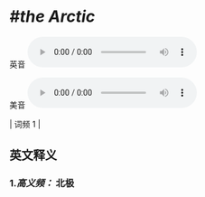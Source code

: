 # ***\#the Arctic*** 
英音
<audio src="./media/the Arctic-B.aac" controls="controls"></audio>

美音
<audio src="./media/the Arctic.aac" controls="controls"></audio>



| 词频 1 |  

英文释义
---
### 1.*高义频：* **北极**  


